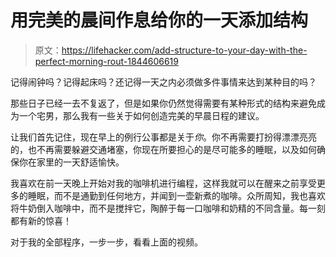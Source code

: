# 用完美的晨间作息给你的一天添加结构

> 原文：<https://lifehacker.com/add-structure-to-your-day-with-the-perfect-morning-rout-1844606619>

记得闹钟吗？记得起床吗？还记得一天之内必须做多件事情来达到某种目的吗？

那些日子已经一去不复返了，但是如果你仍然觉得需要有某种形式的结构来避免成为一个宅男，那么我有一些关于如何创造完美的早晨日程的建议。



让我们首先记住，现在早上的例行公事都是关于*你*。你不再需要打扮得漂漂亮亮的，也不再需要躲避交通堵塞，你现在所要担心的是尽可能多的睡眠，以及如何确保你在家里的一天舒适愉快。

我喜欢在前一天晚上开始对我的咖啡机进行编程，这样我就可以在醒来之前享受更多的睡眠，而不是通勤到任何地方，并闻到一壶新煮的咖啡。众所周知，我也喜欢将牛奶倒入咖啡中，而不是搅拌它，陶醉于每一口咖啡和奶精的不同含量。每一刻都有新的惊喜！

对于我的全部程序，一步一步，看看上面的视频。